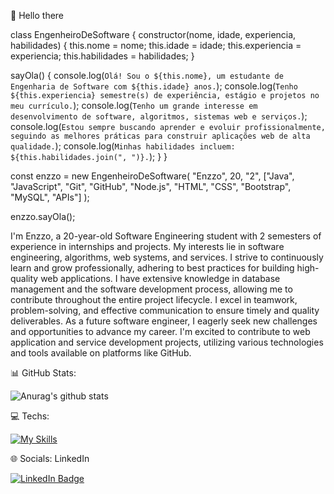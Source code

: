 👋 Hello there

class EngenheiroDeSoftware {
  constructor(nome, idade, experiencia, habilidades) {
    this.nome = nome;
    this.idade = idade;
    this.experiencia = experiencia;
    this.habilidades = habilidades;
  }

  sayOla() {
    console.log(`Olá! Sou o ${this.nome}, um estudante de Engenharia de Software com ${this.idade} anos.`);
    console.log(`Tenho ${this.experiencia} semestre(s) de experiência, estágio e projetos no meu currículo.`);
    console.log(`Tenho um grande interesse em desenvolvimento de software, algoritmos, sistemas web e serviços.`);
    console.log(`Estou sempre buscando aprender e evoluir profissionalmente, seguindo as melhores práticas para construir aplicações web de alta qualidade.`);
    console.log(`Minhas habilidades incluem: ${this.habilidades.join(", ")}.`);
  }
}

const enzzo = new EngenheiroDeSoftware(
  "Enzzo",
  20,
  "2",
  ["Java", "JavaScript", "Git", "GitHub", "Node.js", "HTML", "CSS", "Bootstrap", "MySQL", "APIs"]
);

enzzo.sayOla();

I'm Enzzo, a 20-year-old Software Engineering student with 2 semesters of experience in internships and projects. My interests lie in software engineering, algorithms, web systems, and services. I strive to continuously learn and grow professionally, adhering to best practices for building high-quality web applications. I have extensive knowledge in database management and the software development process, allowing me to contribute throughout the entire project lifecycle. I excel in teamwork, problem-solving, and effective communication to ensure timely and quality deliverables. As a future software engineer, I eagerly seek new challenges and opportunities to advance my career. I'm excited to contribute to web application and service development projects, utilizing various technologies and tools available on platforms like GitHub.

📊 GitHub Stats:


![Anurag's github stats](https://github-readme-stats.vercel.app/api?username=ebertoncello12)



💻 Techs: 

 [![My Skills](https://skillicons.dev/icons?i=js,java,nodejs,bootstrap,jquery,mysql)](https://skillicons.dev)


 🌐 Socials:
 LinkedIn


 <a href="https://www.linkedin.com/in/enzzo-ferrari-099138238/">
    <img src="https://img.shields.io/badge/LinkedIn-blue?style=for-the-badge&logo=linkedin&logoColor=white" alt="LinkedIn Badge"/>
  </a>

